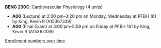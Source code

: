 **BENG 230C**: Cardiovascular Physiology (4 units)

- **A00** (Lecture) at 2:00 pm–3:20 pm on Monday, Wednesday at PFBH 161 by King, Kevin R (A15367339)
- **A00** (Final Exam) at 3:00 pm–5:59 pm on Friday at PFBH 161 by King, Kevin R (A15367339)

[Enrollment numbers over time](./BENG230C.tsv)
